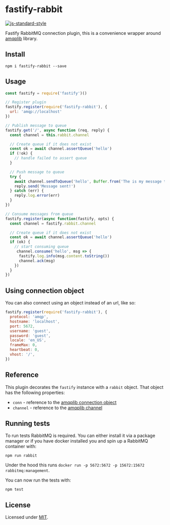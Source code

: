 # fastify-rabbit

[![js-standard-style](https://img.shields.io/badge/code%20style-standard-brightgreen.svg?style=flat)](http://standardjs.com/)

Fastify RabbitMQ connection plugin, this is a convenience wrapper around [amqplib](https://github.com/squaremo/amqp.node) library.

## Install
```
npm i fastify-rabbit --save
```

## Usage
```js
const fastify = require('fastify')()

// Register plugin
fastify.register(require('fastify-rabbit'), {
  url: 'amqp://localhost'
})

// Publish message to queue
fastify.get('/', async function (req, reply) {
  const channel = this.rabbit.channel

  // Create queue if it does not exist
  const ok = await channel.assertQueue('hello')
  if (!ok) {
    // handle failed to assert queue
  }

  // Push message to queue 
  try {
    await channel.sendToQueue('hello', Buffer.from('The is my message to you...'))
    reply.send('Message sent!')
  } catch (err) {
    reply.log.error(err)
  }
})

// Consume messages from queue
fastify.register(async function(fastify, opts) {
  const channel = fastify.rabbit.channel

  // Create queue if it does not exist
  const ok = await channel.assertQueue('hello')
  if (ok) {
    // start consuming queue
     channel.consume('hello', msg => {
      fastify.log.info(msg.content.toString())
      channel.ack(msg)
    })
  }
}) 
```

## Using connection object
You can also connect using an object instead of an url, like so:
```js
fastify.register(require('fastify-rabbit'), {
  protocol: 'amqp',
  hostname: 'localhost',
  port: 5672,
  username: 'guest',
  password: 'guest',
  locale: 'en_US',
  frameMax: 0,
  heartbeat: 0,
  vhost: '/',
})
```

## Reference
This plugin decorates the `fastify` instance with a `rabbit` object. That object has the
following properties:

- `conn` - reference to the [amqplib connection object](http://www.squaremobius.net/amqp.node/channel_api.html#models)
- `channel` - reference to the [amqplib channel](http://www.squaremobius.net/amqp.node/channel_api.html#channel)

## Running tests
To run tests RabbitMQ is required. You can either install it via a package manager or if you have docker installed you and spin up a RabbitMQ container with:
```
npm run rabbit
```
Under the hood this runs `docker run -p 5672:5672 -p 15672:15672 rabbitmq:management`.

You can now run the tests with:
```
npm test
```

## License
Licensed under [MIT](./LICENSE).
